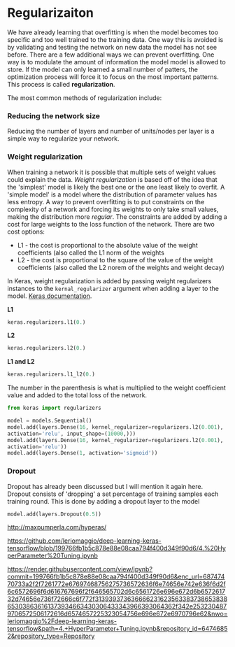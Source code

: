 # Regularizaiton

We have already learning that overfitting is when the model becomes too specific and too well trained to the training data. One way this is avoided is by validating and testing the network on new data the model has not see before. There are a few additional ways we can prevent overfitting. One way is to modulate the amount of information the model model is allowed to store. If the model can only learned a small number of patters, the optimization process will force it to focus on the most important patterns. This process is called **regularization**. 

The most common methods of regularization include:

### Reducing the network size

Reducing the number of layers and number of units/nodes per layer is a simple way to regularize your network. 

### Weight regularization

When training a network it is possible that multiple sets of weight values could explain the data. *Weight regularization* is based off of the idea that the 'simplest' model is likely the best one or the one least likely to overfit. A 'simple model' is a model where the distribution of parameter values has less entropy. A way to prevent overfitting is to put constraints on the complexity of a network and forcing its weights to only take small values, making the distribution more *regular*. The constraints are added by adding a cost for large weights to the loss function of the network. There are two cost options:

* L1 - the cost is proportional to the absolute value of the weight coefficients (also called the L1 norm of the weights
* L2 - the cost is proportional to the square of the value of the weight coefficients (also called the L2 norem of the weights and weight decay)

In Keras, weight regularization is added by passing weight regularizers instances to the `kernal_regularizer` argument when adding a layer to the model. [Keras documentation](https://keras.io/regularizers/).

**L1**
```python
keras.regularizers.l1(0.)
```

**L2**
```python
keras.regularizers.l2(0.)
```

**L1 and L2**
```python
keras.regularizers.l1_l2(0.)
```

The number in the parenthesis is what is multiplied to the weight coefficient value and added to the total loss of the network.

```python
from keras import regularizers

model = models.Sequential()
model.add(layers.Dense(16, kernel_regularizer=regularizers.l2(0.001),
activation='relu', input_shape=(10000,)))
model.add(layers.Dense(16, kernel_regularizer=regularizers.l2(0.001),
activation='relu'))
model.add(layers.Dense(1, activation='sigmoid'))
```

### Dropout

Dropout has already been discussed but I will mention it again here. Dropout consists of 'dropping' a set percentage of training samples each training round. This is done by adding a dropout layer to the model

```python
model.add(layers.Dropout(0.5))
```





http://maxpumperla.com/hyperas/

https://github.com/leriomaggio/deep-learning-keras-tensorflow/blob/199766fb1b5c878e88e08caa794f400d349f90d6/4.%20HyperParameter%20Tuning.ipynb

https://render.githubusercontent.com/view/ipynb?commit=199766fb1b5c878e88e08caa794f400d349f90d6&enc_url=68747470733a2f2f7261772e67697468756275736572636f6e74656e742e636f6d2f6c6572696f6d616767696f2f646565702d6c6561726e696e672d6b657261732d74656e736f72666c6f772f313939373636666231623563383738653838653038636161373934663430306433343966393064362f342e2532304879706572506172616d6574657225323054756e696e672e6970796e62&nwo=leriomaggio%2Fdeep-learning-keras-tensorflow&path=4.+HyperParameter+Tuning.ipynb&repository_id=64746852&repository_type=Repository
